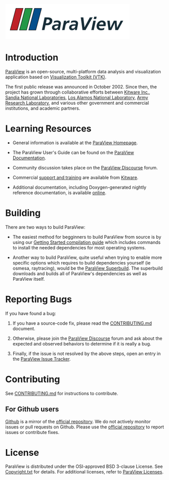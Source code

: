![ParaView](Utilities/Doxygen/images/paraview-logo-small.png)

Introduction
============
[ParaView][] is an open-source, multi-platform data analysis and
visualization application based on
[Visualization Toolkit (VTK)][VTK].

The first public release was announced in October 2002. Since then, the project
has grown through collaborative efforts between [Kitware Inc.][Kitware],
[Sandia National Laboratories][Sandia],
[Los Alamos National Laboratory][LANL],
[Army Research Laboratory][ARL], and various other
government and commercial institutions, and academic partners.

[ParaView]: https://www.paraview.org
[VTK]: https://www.vtk.org
[Kitware]: https://www.kitware.com
[Sandia]: https://www.sandia.gov/
[LANL]: https://www.lanl.gov/
[ARL]: https://www.arl.army.mil/

Learning Resources
==================

* General information is available at the [ParaView Homepage][].

* The ParaView User's Guide can be found on the [ParaView Documentation][Guide].

* Community discussion takes place on the [ParaView Discourse][] forum.

* Commercial [support and training][Kitware Support]
  are available from [Kitware][].

* Additional documentation, including Doxygen-generated nightly
  reference documentation, is available [online][Resources].

[ParaView Homepage]: https://www.paraview.org
[Resources]: https://www.paraview.org/resources/
[ParaView Discourse]: https://discourse.paraview.org/
[Kitware]: https://www.kitware.com/
[Kitware Support]: https://www.kitware.com/support/
[Guide]: https://docs.paraview.org/en/latest/


Building
========

There are two ways to build ParaView:

* The easiest method for begginners to build ParaView from source is
by using our [Getting Started compilation guide][build] which includes
commands to install the needed dependencies for most operating systems.

* Another way to build ParaView, quite useful when trying to enable more specific
options which requires to build dependencies yourself (ie osmesa, raytracing),
would be the [ParaView Superbuild][sbrepo]. The superbuild downloads and builds all
of ParaView's dependencies as well as ParaView itself.

[sbrepo]: https://gitlab.kitware.com/paraview/paraview-superbuild
[build]: Documentation/dev/build.md

Reporting Bugs
==============

If you have found a bug:

1. If you have a source-code fix, please read the [CONTRIBUTING.md][] document.

2. Otherwise, please join the [ParaView Discourse][] forum and ask about
   the expected and observed behaviors to determine if it is really a bug.

3. Finally, if the issue is not resolved by the above steps, open
   an entry in the [ParaView Issue Tracker][].

[ParaView Issue Tracker]: https://gitlab.kitware.com/paraview/paraview/-/issues

Contributing
============

See [CONTRIBUTING.md][] for instructions to contribute.

For Github users
----------------

[Github][] is a mirror of the [official repository][repo]. We do not actively monitor issues or
pull requests on Github. Please use the [official repository][repo] to report issues or contribute
fixes.

[Github]: https://github.com/Kitware/ParaView
[repo]: https://gitlab.kitware.com/paraview/paraview
[CONTRIBUTING.md]: CONTRIBUTING.md

License
=======

ParaView is distributed under the OSI-approved BSD 3-clause License.
See [Copyright.txt][] for details. For additional licenses, refer to
[ParaView Licenses][].

[Copyright.txt]: Copyright.txt
[ParaView Licenses]: https://www.paraview.org/license/
